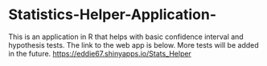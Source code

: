 # Statistics-Helper-Application-
This is an application in R that helps with basic confidence interval and hypothesis tests. The link to the web app is below.
More tests will be added in the future. 
https://eddie67.shinyapps.io/Stats_Helper
